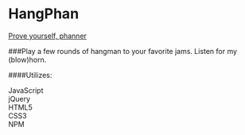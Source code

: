 # HangPhan

[Prove yourself, phanner](http://hangphan.herokuapp.com/)


###Play a few rounds of hangman to your favorite jams. Listen for my (blow)horn.

####Utilizes:

JavaScript<br />
jQuery<br />
HTML5<br />
CSS3<br />
NPM